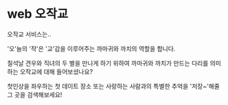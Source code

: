 # web 오작교

오작교 서비스는..

'오'늘의 '작'은 '교'감을 이루어주는 까마귀와 까치의 역할을 합니다.

칠석날 견우와 직녀의 두 별을 만나게 하기 위하여
까마귀와 까치가 만드는 다리를 의미하는 오작교에 대해 들어보셨나요?

첫인상을 좌우하는 첫 데이트 장소 또는
사랑하는 사람과의 특별한 추억을 '저장~'해줄 그 곳을 검색해보세요!
